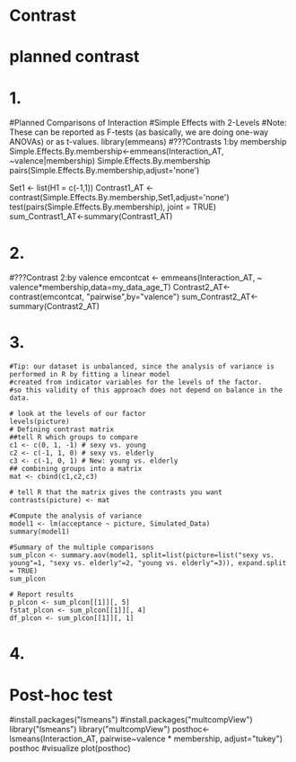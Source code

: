 # Contrast
# planned contrast
# 1.
#Planned Comparisons of Interaction
#Simple Effects with 2-Levels
#Note: These can be reported as F-tests (as basically, we are doing one-way ANOVAs) or as t-values.
library(emmeans)
#???Contrasts 1:by membership
Simple.Effects.By.membership<-emmeans(Interaction_AT, ~valence|membership)
Simple.Effects.By.membership
pairs(Simple.Effects.By.membership,adjust='none')

Set1 <- list(H1 = c(-1,1))
Contrast1_AT <- contrast(Simple.Effects.By.membership,Set1,adjust='none')
test(pairs(Simple.Effects.By.membership), joint = TRUE)
sum_Contrast1_AT<-summary(Contrast1_AT)

# 2.
#???Contrast 2:by valence
emcontcat  <- emmeans(Interaction_AT, ~ valence*membership,data=my_data_age_T)
Contrast2_AT<-contrast(emcontcat, "pairwise",by="valence")
sum_Contrast2_AT<-summary(Contrast2_AT)

# 3.
```{r planned contrast, include  = FALSE}
#Tip: our dataset is unbalanced, since the analysis of variance is performed in R by fitting a linear model 
#created from indicator variables for the levels of the factor.  
#so this validity of this approach does not depend on balance in the data. 

# look at the levels of our factor
levels(picture)
# Defining contrast matrix
##tell R which groups to compare
c1 <- c(0, 1, -1) # sexy vs. young
c2 <- c(-1, 1, 0) # sexy vs. elderly
c3 <- c(-1, 0, 1) # New: young vs. elderly
## combining groups into a matrix
mat <- cbind(c1,c2,c3)

# tell R that the matrix gives the contrasts you want
contrasts(picture) <- mat

#Compute the analysis of variance
model1 <- lm(acceptance ~ picture, Simulated_Data)
summary(model1)

#Summary of the multiple comparisons
sum_plcon <- summary.aov(model1, split=list(picture=list("sexy vs. young"=1, "sexy vs. elderly"=2, "young vs. elderly"=3)), expand.split = TRUE)
sum_plcon

# Report results
p_plcon <- sum_plcon[[1]][, 5] 
fstat_plcon <- sum_plcon[[1]][, 4] 
df_plcon <- sum_plcon[[1]][, 1]

``` 

# 4.
# Post-hoc test
#install.packages("lsmeans")
#install.packages("multcompView")
library("lsmeans")
library("multcompView")
posthoc<-lsmeans(Interaction_AT,
                 pairwise~valence * membership,
                 adjust="tukey")
posthoc
#visualize
plot(posthoc)

